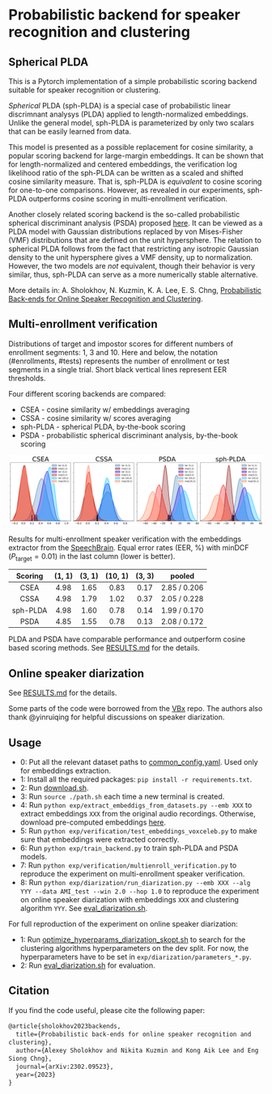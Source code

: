 # Probabilistic backend for speaker recognition and clustering

## Spherical PLDA

This is a Pytorch implementation of a simple probabilistic scoring backend suitable for speaker recognition or clustering.

*Spherical* PLDA (sph-PLDA) is a special case of probabilistic linear discrimnant analysys (PLDA) applied to length-normalized embeddings.
Unlike the general model, sph-PLDA is parameterized by only two scalars that can be easily learned from data.

This model is presented as a possible replacement for cosine similarity, a popular scoring backend for large-margin embeddings. 
It can be shown that for length-normalized and centered embeddings, the verification log likelihood ratio of the sph-PLDA can be written 
as a scaled and shifted cosine similarity measure. That is, sph-PLDA is *equivalent* to cosine scoring for one-to-one comparisons.
However, as revealed in our experiments, sph-PLDA outperforms cosine scoring in multi-enrollment verification.

Another closely related scoring backend is the so-called probabilistic spherical discriminant analysis (PSDA) proposed [here](https://arxiv.org/abs/2203.14893).
It can be viewed as a PLDA model with Gaussian distributions replaced by von Mises-Fisher (VMF) distributions that are defined on the unit hypersphere.
The relation to spherical PLDA follows from the fact that restricting any isotropic Gaussian density to the unit hypersphere gives a VMF density, up to normalization. 
However, the two models are *not* equivalent, though their behavior is very similar, thus, sph-PLDA can serve as a more numerically stable alternative.

More details in: A. Sholokhov, N. Kuzmin, K. A. Lee, E. S. Chng, [Probabilistic Back-ends for Online Speaker Recognition and Clustering](https://arxiv.org/abs/2302.09523).



## Multi-enrollment verification

Distributions of target and impostor scores for different numbers of enrollment segments: 1, 3 and 10. Here and below, the notation (#enrollments, #tests) represents the number of enrollment or test segments in a single trial. Short black vertical lines represent EER thresholds.

Four different scoring backends are compared:
* CSEA - cosine similarity w/ embeddings averaging
* CSSA - cosine similarity w/ scores averaging
* sph-PLDA - spherical PLDA, by-the-book scoring
* PSDA - probabilistic spherical discriminant analysis, by-the-book scoring

<p align="center">
   <img src="images/multienroll_hist_v2.png" title="scores" width="800" />
</p>

Results for multi-enrollment speaker verification with the embeddings extractor from the [SpeechBrain](https://huggingface.co/speechbrain/spkrec-ecapa-voxceleb).
Equal error rates (EER, %) with minDCF ($P_\text{target}=0.01$) in the last column (lower is better). 

|  Scoring | (1, 1) | (3, 1) | (10, 1) | (3, 3) |    pooled    |
|:--------:|:------:|:------:|:-------:|:------:|:------------:|
| CSEA     |  4.98  |  1.65  |   0.83  |  0.17  | 2.85 / 0.206 |
| CSSA     |  4.98  |  1.79  |   1.02  |  0.37  | 2.05 / 0.228 |
| sph-PLDA |  4.98  |  1.60  |   0.78  |  0.14  | 1.99 / 0.170 |
| PSDA     |  4.85  |  1.55  |   0.78  |  0.13  | 2.08 / 0.172 |


PLDA and PSDA have comparable performance and outperform cosine based scoring methods. See [RESULTS.md](RESULTS.md) for the details.


## Online speaker diarization

See [RESULTS.md](RESULTS.md) for the details.

Some parts of the code were borrowed from the [VBx](https://github.com/BUTSpeechFIT/VBx) repo. The authors also thank @yinruiqing for helpful discussions on speaker diarization.

## Usage

* 0: Put all the relevant dataset paths to [common_config.yaml](config_common.yaml). Used only for embeddings extraction.
* 1: Install all the required packages: `pip install -r requirements.txt`.
* 2: Run [download.sh](download.sh).
* 3: Run `source ./path.sh` each time a new terminal is created.
* 4: Run `python exp/extract_embeddigs_from_datasets.py --emb XXX` to extract embeddings `XXX` from the original audio recordings. Otherwise, download pre-computed embeddings [here](RESULTS.md#data).
* 5: Run `python exp/verification/test_embeddings_voxceleb.py` to make sure that embeddings were extracted correctly.
* 6: Run `python exp/train_backend.py` to train sph-PLDA and PSDA models.
* 7: Run `python exp/verification/multienroll_verification.py` to reproduce the experiment on multi-enrollment speaker verification.
* 8: Run `python exp/diarization/run_diarization.py --emb XXX --alg YYY --data AMI_test --win 2.0 --hop 1.0` to reproduce the experiment on online speaker diarization with embeddings `XXX` and clustering algorithm `YYY`. See [eval_diarization.sh](eval_diarization.sh).


For full reproduction of the experiment on online speaker diarization:

* 1: Run [optimize_hyperparams_diarization_skopt.sh](optimize_hyperparams_diarization_skopt.sh) to search for the clustering algorithms hyperparameters on the dev split. For now, the hyperparameters have to be set in `exp/diarization/parameters_*.py`.
* 2: Run [eval_diarization.sh](eval_diarization.sh) for evaluation.


## Citation

If you find the code useful, please cite the following paper:

```
@article{sholokhov2023backends,
  title={Probabilistic back-ends for online speaker recognition and clustering},
  author={Alexey Sholokhov and Nikita Kuzmin and Kong Aik Lee and Eng Siong Chng},
  journal={arXiv:2302.09523},
  year={2023}
}
```


